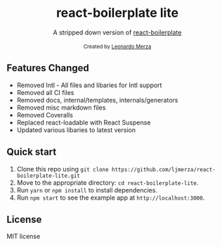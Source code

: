 <div align="center"><h1>react-boilerplate lite</h1></div>
<div align="center">A stripped down version of <a href='https://github.com/react-boilerplate/react-boilerplate'>react-boilerplate</a></div>

<br />

<div align="center">
  <sub>Created by <a href="https://github.com/ljmerza">Leonardo Merza</a></sub>
</div>

## Features Changed
- Removed Intl - All files and libaries for Intl support
- Removed all CI files
- Removed docs, internal/templates, internals/generators
- Removed misc markdown files
- Removed Coveralls
- Replaced react-loadable with React Suspense
- Updated various libaries to latest version

## Quick start
1. Clone this repo using `git clone https://github.com/ljmerza/react-boilerplate-lite.git`
2. Move to the appropriate directory: `cd react-boilerplate-lite`.<br />
3. Run `yarn` or `npm install` to install dependencies.<br />
4. Run `npm start` to see the example app at `http://localhost:3000`.

## License
MIT license
